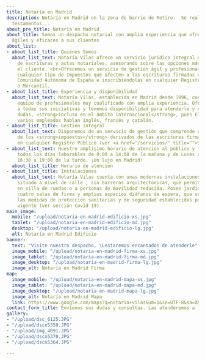 ```yaml
---
title: Notaría en Madrid
description: Notaría en Madrid en la zona de barrio de Retiro.  Se realizan poderes,
  testamentos...
about_pre_title: Notaría en Madrid
about_title: Somos un despacho notarial con amplia experiencia que ofrece soluciones
  ágiles y eficaces a sus clientes
about_list:
- about_list_title: Quiénes Somos
  about_list_text: Notaría Vilas ofrece un servicio jurídico integral en la firma
    de escrituras y actas notariales, asesorando sobre las opciones más  idóneas para
    el cliente. <br>Ofrecemos un servicio de gestión ágil y profesional, tramitando
    cualquier tipo de Impuestos que afecten a las escrituras firmadas en cualquier
    Comunidad Autónoma de España e inscribiéndolas en cualquier Registro de la Propiedad
    o Mercantil.
- about_list_title: Experiencia y disponibilidad
  about_list_text: Notaría Vilas, establecida en Madrid desde 1996, cuenta con un
    equipo de profesionales muy cualificado con amplia experiencia. Ofrecemos soluciones
    a todas sus iniciativas y tenemos disponibilidad para atenderle y resolver sus
    dudas, <strong>incluso en el ámbito internacional</strong>, pues El Notario y
    varios empleados hablan inglés, francés y catalán.
- about_list_title: Gestión integral
  about_list_text: Disponemos de un servicio de gestión que comprende el pago de cualesquiera
    de los <strong>impuestos</strong> derivados de las escrituras firmadas y su <strong>inscripción</strong>
    en cualquier Registro Público (ver <a href="/servicios/" title="">Sección Servicios</a>)
- about_list_text: Nuestro amplísimo horario de atención al público y firmas comprende
    todos los días laborables de 9:00 a 14:00 de la mañana y de Lunes a Jueves de
    16:30 a 19:00 de la tarde. ¡Un lujo en Madrid!
  about_list_title: Horario de atención
- about_list_title: Instalaciones
  about_list_text: Notaría Vilas cuenta con unas modernas instalaciones en un chalet
    situado a nivel de calle , sin barreras arquitectónicas, que permite el acceso
    en silla de ruedas o a personas de movilidad reducida. Posee jardín interior,
    cuatro salas de firma y amplios espacios diáfanos de espera, que se adaptan a
    las medidas de protección sanitarias y de seguridad establecidas por la Legislación
    vigente (ver sección Covid 19)
main_image:
  mobile: "/upload/notaria-en-madrid-edificio-xs.jpg"
  tablet: "/upload/notaria-en-madrid-edificio-md.jpg"
  desktop: "/upload/notaria-en-madrid-edificio-lg.jpg"
  alt: Notaría en Madrid Edificio
banner:
  text: "Visite nuestro despacho, \Lestaremos encantados de atenderle"
  image_mobile: "/upload/notaria-en-madrid-firma-xs.jpg"
  image_tablet: "/upload/notaria-en-madrid-firma-md.jpg"
  image_desktop: "/upload/notaria-en-madrid-firma-lg.jpg"
  image_alt: Notaría en Madrid Firma
map:
  image_mobile: "/upload/notaria-en-madrid-mapa-xs.jpg"
  image_tablet: "/upload/notaria-en-madrid-mapa-md.jpg"
  image_desktop: "/upload/notaria-en-madrid-mapa-lg.jpg"
  image_alt: Notaría en Madrid Mapa
  link: https://www.google.com/maps?q=notaria+vilas&um=1&ie=UTF-8&sa=X&ved=2ahUKEwiT-q_L273pAhXFSxUIHd8TBxwQ_AUoAXoECBMQAw
contact_form_title: Envíenos sus dudas y consultas. Las atenderemos a la menor brevedad
gallery:
- "/upload/dsc_6125.JPG"
- "/upload/dscn5359.JPG"
- "/upload/img_4091.JPG"
- "/upload/dscn5370.JPG"
- "/upload/dscn5364.JPG"

---
```

<Banner 
    :image="$page.frontmatter.main_image.desktop"
    :image_mobile="$page.frontmatter.main_image.mobile"
    :image_tablet="$page.frontmatter.main_image.tablet"
    :image_alt="$page.frontmatter.main_image.alt" />

<div id="la-notaria">
  <Title 
    :title="$page.frontmatter.about_title" 
    :pretitle="$page.frontmatter.about_pre_title" />
</div>

<AboutList 
    :list="$page.frontmatter.about_list" />

<ClientOnly>
  <Gallery :slides="$page.frontmatter.gallery"/>
</ClientOnly>
<!--
<Banner 
    :text="$page.frontmatter.banner.banner_text"
    :image="$page.frontmatter.banner.image_desktop"
    :image_mobile="$page.frontmatter.banner.image_mobile"
    :image_tablet="$page.frontmatter.banner.image_tablet"
    :image_alt="$page.frontmatter.banner.image_alt" />
-->
<Address />

<Banner 
    :image="$page.frontmatter.map.image_desktop"
    :image_mobile="$page.frontmatter.map.image_mobile"
    :image_tablet="$page.frontmatter.map.image_tablet"
    :image_alt="$page.frontmatter.map.image_alt"
    :link="$page.frontmatter.map.link"
    :target="'external'" />

<ContactForm 
    :title="$page.frontmatter.contact_form_title" />



<script>
  export default {
    created () {
      if (this.$ssrContext) {
        // https://code.luasoftware.com/tutorials/vuepress/vuepress-add-json-structured-data-to-page/
        // https://developers.google.com/search/docs/data-types/local-business
        // https://schema.org/Notary
        const extra = `
<script type="application/ld+json">
{
      "@context": "https://schema.org",
      "@type": "Notary",
      "image": [
        "https://notaria.netlify.app/upload/notaria-en-madrid-edificio-md.jpg",
        "https://notaria.netlify.app/upload/notaria-en-madrid-firma-md.jpg"
      ],
      "name": "Notaría Vilas",
      "email": "notariavilas@notariavilas.com",
      "telephone": "+34915014100",
      "faxNumber": "915017296",
      "logo": "http://www.example.com/images/logo.png",
      "address": {
        "@type": "PostalAddress",
        "streetAddress": "Calle del Conde de Cartagena, 43",
        "addressLocality": "Madrid",
        "addressRegion": "Madrid",
        "postalCode": "28007",
        "addressCountry": "ES"
      },
      "geo": {
        "@type": "GeoCoordinates",
        "latitude": 40.407637,
        "longitude": -3.672392
      },
      "url": "https://notaria.netlify.app",
      "openingHoursSpecification": [
        {
          "@type": "OpeningHoursSpecification",
          "dayOfWeek": [
            "Monday",
            "Tuesday",
            "Wednesday",
            "Thursday",
            "Friday"
          ],
          "opens": "09:00",
          "closes": "14:00"
        },
        {
          "@type": "OpeningHoursSpecification",
          "dayOfWeek": [
            "Monday",
            "Tuesday",
            "Wednesday",
            "Thursday"
          ],
          "opens": "16:30",
          "closes": "19:00"
        }
      ]
    }
<\/script>
        `;
        // this.$ssrContext.userHeadTags += extra
        this.$ssrContext.pageMeta += extra;
      }
    }
  }
</script>